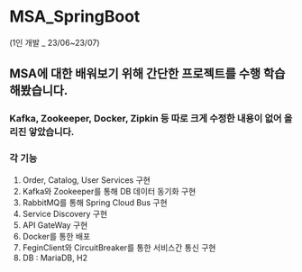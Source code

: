 # MSA_SpringBoot
(1인 개발 _ 23/06~23/07)

## MSA에 대한 배워보기 위해 간단한 프로젝트를 수행 학습해봤습니다.

### Kafka, Zookeeper, Docker, Zipkin 등 따로 크게 수정한 내용이 없어 올리진 앟았습니다.

### 각 기능
1. Order, Catalog, User Services 구현
2. Kafka와 Zookeeper를 통해 DB 데이터 동기화 구현
3. RabbitMQ를 통해 Spring Cloud Bus 구현
4. Service Discovery 구현
5. API GateWay 구현
6. Docker를 통한 배포 
7. FeginClient와 CircuitBreaker를 통한 서비스간 통신 구현
8. DB : MariaDB, H2
